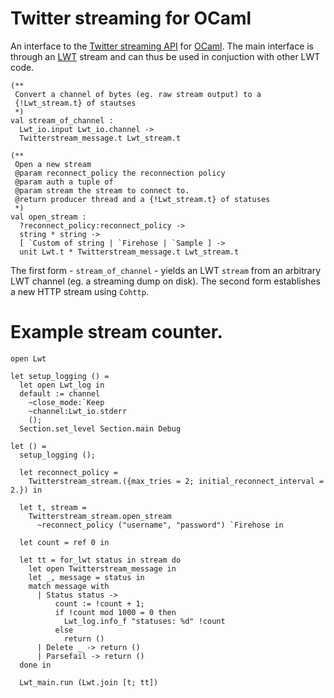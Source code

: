Twitter streaming for OCaml
===========================

An interface to the
[Twitter streaming API](http://dev.twitter.com/pages/streaming_api)
for [OCaml](http://caml.inria.fr/). The main interface is through an
[LWT](http://ocsigen.org/lwt/) stream and can thus be used in
conjuction with other LWT code.

    (**
     Convert a channel of bytes (eg. raw stream output) to a
     {!Lwt_stream.t} of stautses
     *)
    val stream_of_channel : 
      Lwt_io.input Lwt_io.channel -> 
      Twitterstream_message.t Lwt_stream.t
     
    (**
     Open a new stream
     @param reconnect_policy the reconnection policy
     @param auth a tuple of
     @param stream the stream to connect to.
     @return producer thread and a {!Lwt_stream.t} of statuses
     *)
    val open_stream :
      ?reconnect_policy:reconnect_policy ->
      string * string -> 
      [ `Custom of string | `Firehose | `Sample ] -> 
      unit Lwt.t * Twitterstream_message.t Lwt_stream.t

The first form - `stream_of_channel` - yields an LWT `stream` from an
arbitrary LWT channel (eg. a streaming dump on disk). The second form
establishes a new HTTP stream using `Cohttp`.

# Example stream counter.

    open Lwt

    let setup_logging () =
      let open Lwt_log in
      default := channel
        ~close_mode:`Keep
        ~channel:Lwt_io.stderr
        ();
      Section.set_level Section.main Debug
     
    let () =
      setup_logging ();
     
      let reconnect_policy =
        Twitterstream_stream.({max_tries = 2; initial_reconnect_interval = 2.}) in
     
      let t, stream =
        Twitterstream_stream.open_stream
          ~reconnect_policy ("username", "password") `Firehose in
     
      let count = ref 0 in
     
      let tt = for_lwt status in stream do
        let open Twitterstream_message in
        let _, message = status in 
        match message with
          | Status status ->
              count := !count + 1;
              if !count mod 1000 = 0 then
                Lwt_log.info_f "statuses: %d" !count
              else
                return ()
          | Delete _ -> return ()
          | Parsefail -> return ()
      done in
     
      Lwt_main.run (Lwt.join [t; tt])
